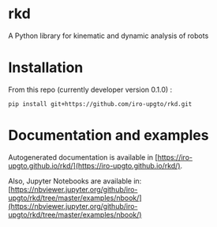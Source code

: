 # rkd

A Python library for kinematic and dynamic analysis of robots


# Installation

From this repo (currently developer version 0.1.0) :

```
pip install git+https://github.com/iro-upgto/rkd.git
```

# Documentation and examples

Autogenerated documentation is available in [https://iro-upgto.github.io/rkd/](https://iro-upgto.github.io/rkd/).

Also, Jupyter Notebooks are available in: [https://nbviewer.jupyter.org/github/iro-upgto/rkd/tree/master/examples/nbook/](https://nbviewer.jupyter.org/github/iro-upgto/rkd/tree/master/examples/nbook/)